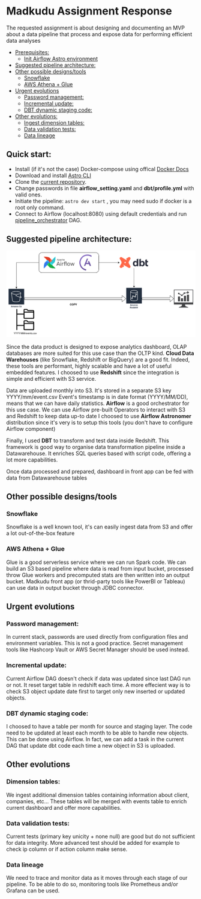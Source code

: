 # Madkudu Assignment Response

The requested assignment is about designing and documenting an MVP about a data pipeline that process and expose data for performing efficient data analyses
<!-- TOC -->
  * [Prerequisites:](#prerequisites-)
    * [Init Airflow Astro environment](#init-airflow-astro-environment)
  * [Suggested pipeline architecture:](#suggested-pipeline-architecture-)
  * [Other possible designs/tools](#other-possible-designstools)
    * [Snowflake](#snowflake)
    * [AWS Athena + Glue](#aws-athena--glue)
  * [Urgent evolutions](#urgent-evolutions)
    * [Password management:](#password-management-)
    * [Incremental update:](#incremental-update-)
    * [DBT dynamic staging code:](#dbt-dynamic-staging-code-)
  * [Other evolutions:](#other-evolutions-)
    * [Ingest dimension tables:](#ingest-dimension-tables-)
    * [Data validation tests:](#data-validation-tests-)
    * [Data lineage](#data-lineage)
<!-- TOC -->
## Quick start:
- Install (if it's not the case) Docker-compose using offical [Docker Docs](https://docs.docker.com/compose/install/)
- Download and install [Astro CLI](https://docs.astronomer.io/astro/cli/install-cli)
- Clone the [current repository](https://github.com/selimchergui/madkudu_assignment).
- Change passwords in file **airflow_setting.yaml** and **dbt/profile.yml** with valid ones.
- Initiate the pipeline: `astro dev start` , you may need sudo if docker is a root only command.
- Connect to Airflow (localhost:8080) using default credentials and run [pipeline_orchestrator](http://localhost:8080/dags/pipeline_orchestrator) DAG.


## Suggested pipeline architecture:

![](images/MK_pipeline_design.jpg)

Since the data product is designed to expose analytics dashboard, OLAP databases are more suited for this use case than the OLTP kind.
**Cloud Data Warehouses** (like Snowflake, Redshift or BigQuery) are a good fit. Indeed, these tools are performant, highly scalable and have a lot of useful embedded features.
I choosed to use **Redshift** since the integration is simple and efficient with S3 service.

Data are uploaded monthly into S3. It's stored in a separate S3 key YYYY/mm/event.csv
Event's timestamp is in date format (YYYY/MM/DD), means that we can have daily statistics.
**Airflow** is a good orchestrator for this use case. We can use Airflow pre-built Operators to interact with S3 and Redshift to keep data up-to date
I choosed to use **Airflow Astronomer** distribution since it's very is to setup this tools (you don't have to configure Airflow component)

Finally, I used **DBT** to transform and test data inside Redshift. This framework is good way to organise data transformation pipeline inside a Datawarehouse.
It enriches SQL queries based with script code, offering a lot more capabilities.

Once data processed and prepared, dashboard in front app can be fed with data from Datawarehouse tables 
## Other possible designs/tools
### Snowflake
Snowflake is a well known tool, it's can easily ingest data from S3 and offer a lot out-of-the-box feature

### AWS Athena + Glue
Glue is a good serverless service where we can run Spark code. We can build an S3 based pipeline where data is read from input bucket, processed throw Glue workers and precomputed stats are then written into an output bucket.
Madkudu front app (or thrid-party tools like PowerBI or Tableau) can use data in output bucket through JDBC connector.

## Urgent evolutions
### Password management:
In current stack, passwords are used directly from configuration files and environment variables. This is not a good practice. Secret management tools like Hashcorp Vault or AWS Secret Manager should be used instead.

### Incremental update:
Current Airflow DAG doesn't check if data was updated since last DAG run or not. It reset target table in redshift each time. A more effecient way is to check S3 object update date first to target only new inserted or updated objects.

### DBT dynamic staging code:
I choosed to have a table per month for source and staging layer. The code need to be updated at least each month to be able to handle new objects.
This can be done using Airflow. In fact, we can add a task in the current DAG that update dbt code each time a new object in S3 is uploaded.


## Other evolutions
### Dimension tables:
We ingest additional dimension tables containing information about client, companies, etc...
These tables will be merged with events table to enrich current dashboard and offer more capabilities.

### Data validation tests:
Current tests (primary key unicity + none null) are good but do not sufficient for data integrity.
More advanced test should be added for example to check ip column or if action column make sense.

### Data lineage
We need to trace and monitor data as it moves through each stage of our pipeline.
To be able to do so, monitoring tools like Prometheus and/or Grafana can be used. 